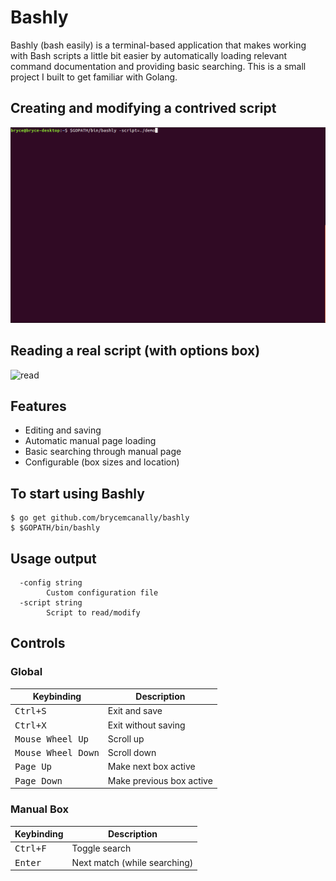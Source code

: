 # Bashly
Bashly (bash easily) is a terminal-based application that makes working with Bash scripts a little bit easier by automatically loading relevant command documentation and providing basic searching. This is a small project I built to get familiar with Golang.

## Creating and modifying a contrived script
![modify](./demos/modify.gif)

## Reading a real script (with options box)
![read](./demos/read.gif)

## Features
* Editing and saving
* Automatic manual page loading
* Basic searching through manual page
* Configurable (box sizes and location)

## To start using Bashly
```
$ go get github.com/brycemcanally/bashly
$ $GOPATH/bin/bashly
```

## Usage output
```
  -config string
    	Custom configuration file
  -script string
    	Script to read/modify
```

## Controls

### Global
Keybinding                              | Description
----------------------------------------|---------------------------------------
<kbd>Ctrl+S</kbd>                       | Exit and save
<kbd>Ctrl+X</kbd>                       | Exit without saving
<kbd>Mouse Wheel Up</kbd>               | Scroll up
<kbd>Mouse Wheel Down</kbd>             | Scroll down
<kbd>Page Up</kbd>                      | Make next box active
<kbd>Page Down</kbd>                    | Make previous box active

### Manual Box
Keybinding                              | Description
----------------------------------------|---------------------------------------
<kbd>Ctrl+F</kbd>                       | Toggle search
<kbd>Enter</kbd>                        | Next match (while searching)
